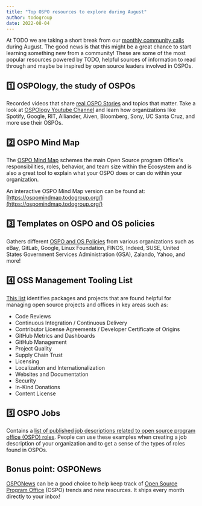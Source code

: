 ```yaml
---
title: "Top OSPO resources to explore during August"
author: todogroup
date: 2022-08-04
---
```



At TODO we are taking a short break from our [monthly community calls](https://github.com/todogroup/ospology#-community) during August. The good news is that this might be a great chance to
start learning something new from a community! These are some of the most popular resources powered by TODO, helpful sources of information to read 
through and maybe be inspired by open source leaders involved in OSPOs.


## 1️⃣ OSPOlogy, the study of OSPOs

Recorded videos that share [real OSPO Stories](https://github.com/todogroup/ospology/tree/main/meetings#event-page-and-past-sessions) and topics 
that matter. Take a look at [OSPOlogy Youtube Channel](https://www.youtube.com/channel/UCi-ELHAwzoYZvAs4FH-ShaA) and learn how organizations like 
Spotify, Google, RIT, Alliander, Aiven, Bloomberg, Sony, UC Santa Cruz, and more use their OSPOs.

## 2️⃣ OSPO Mind Map

The [OSPO Mind Map](https://github.com/todogroup/ospology/tree/main/ospo-mindmap#welcome-to-the-ospo-mind-map-) schemes the main Open Source program 
Office&#39;s responsibilities, roles, behavior, and team size within the Ecosystem and is also a great tool to explain what your OSPO does or can do 
within your organization.

An interactive OSPO Mind Map version can be found at:[https://ospomindmap.todogroup.org/](https://ospomindmap.todogroup.org/)


## 3️⃣ Templates on OSPO and OS policies

Gathers different [OSPO and OS Policies](https://github.com/todogroup/policies) from various organizations such as eBay, GitLab, Google, 
Linux Foundation, FINOS, Indeed, SUSE, United States Government Services Administration (GSA), Zalando, Yahoo, and more!

## 4️⃣ OSS Management Tooling List

[This list](https://github.com/todogroup/awesome-ospo) identifies packages and projects that are found helpful for managing open source projects and offices in key areas such as:

- Code Reviews
- Continuous Integration / Continuous Delivery
- Contributor License Agreements / Developer Certificate of Origins
- GitHub Metrics and Dashboards
- GitHub Management
- Project Quality
- Supply Chain Trust
- Licensing
- Localization and Internationalization
- Websites and Documentation
- Security
- In-Kind Donations
- Content License


## 5️⃣ OSPO Jobs

Contains a [list of published job descriptions related to open source program office (OSPO) roles](https://github.com/todogroup/job-descriptions). People can use these examples when creating a job description of your organization and to get a sense of the types of roles found in OSPOs.

## Bonus point: OSPONews

[OSPONews](https://www.getrevue.co/profile/osponews) can be a good choice to help keep track of
[Open Source Program Office](https://github.com/todogroup/ospodefinition.org) 
(OSPO) trends and new resources. It ships every month directly to your inbox!
